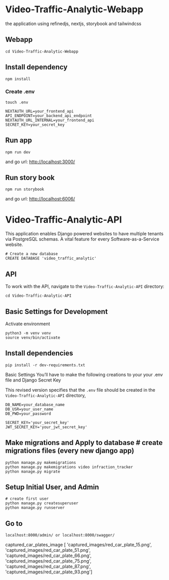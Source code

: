 # Video-Traffic-Analytic-Webapp

the application using refinedjs, nextjs, storybook and tailwindcss

## Webapp

    cd Video-Traffic-Analytic-Webapp

## Install dependency

    npm install

### Create .env

    touch .env

    NEXTAUTH_URL=your_frontend_api
    API_ENDPOINT=your_backend_api_endpoint
    NEXTAUTH_URL_INTERNAL=your_frontend_api
    SECRET_KEY=your_secret_key

## Run app

    npm run dev

and go url: <http://localhost:3000/>

## Run story book

    npm run storybook

and go url: <http://localhost:6006/>

# Video-Traffic-Analytic-API

This application enables Django powered websites to have multiple tenants via PostgreSQL schemas. A vital feature for every Software-as-a-Service website.

    # Create a new database
    CREATE DATABASE 'video_traffic_analytic'

## API

To work with the API, navigate to the `Video-Traffic-Analytic-API` directory:

    cd Video-Traffic-Analytic-API

## Basic Settings for Development

Activate environment

    python3 -m venv venv
    source venv/bin/activate

## Install dependencies

    pip install -r dev-requirements.txt

Basic Settings
You’ll have to make the following creations to your your .env file
and Django Secret Key

This revised version specifies that the `.env` file should be created in the `Video-Traffic-Analytic-API` directory,

    DB_NAME=your_database_name
    DB_USR=your_user_name
    DB_PWD=your_password

    SECRET_KEY='your_secret_key'
    JWT_SECRET_KEY='your_jwt_secret_key'

## Make migrations and Apply to database # create migrations files (every new django app)

    python manage.py makemigrations
    python manage.py makemigrations video infraction_tracker
    python manage.py migrate

## Setup Initial User, and Admin

    # create first user
    python manage.py createsuperuser
    python manage.py runserver

## Go to

    localhost:8000/admin/ or localhost:8000/swagger/

captured_car_plates_image [
'captured_images/red_car_plate_15.png',
'captured_images/red_car_plate_51.png',
'captured_images/red_car_plate_66.png',
'captured_images/red_car_plate_75.png',
'captured_images/red_car_plate_87.png',
'captured_images/red_car_plate_93.png']
